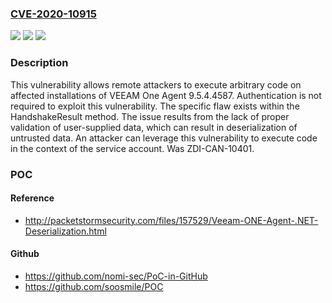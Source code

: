 ### [CVE-2020-10915](https://cve.mitre.org/cgi-bin/cvename.cgi?name=CVE-2020-10915)
![](https://img.shields.io/static/v1?label=Product&message=One%20Agent&color=blue)
![](https://img.shields.io/static/v1?label=Version&message=n%2Fa&color=blue)
![](https://img.shields.io/static/v1?label=Vulnerability&message=CWE-502%3A%20Deserialization%20of%20Untrusted%20Data&color=brighgreen)

### Description

This vulnerability allows remote attackers to execute arbitrary code on affected installations of VEEAM One Agent 9.5.4.4587. Authentication is not required to exploit this vulnerability. The specific flaw exists within the HandshakeResult method. The issue results from the lack of proper validation of user-supplied data, which can result in deserialization of untrusted data. An attacker can leverage this vulnerability to execute code in the context of the service account. Was ZDI-CAN-10401.

### POC

#### Reference
- http://packetstormsecurity.com/files/157529/Veeam-ONE-Agent-.NET-Deserialization.html

#### Github
- https://github.com/nomi-sec/PoC-in-GitHub
- https://github.com/soosmile/POC

